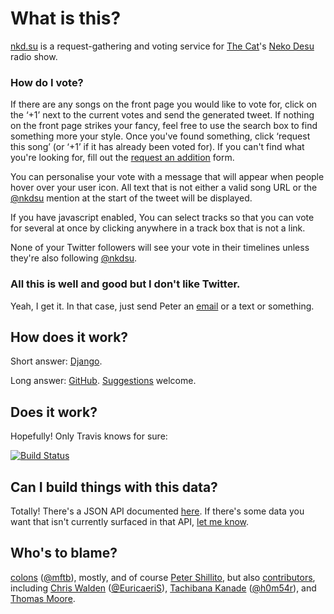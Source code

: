 # What is this?

[nkd.su] is a request-gathering and voting service for [The Cat]'s [Neko Desu]
radio show.

[nkd.su]: https://nkd.su
[The Cat]: http://thisisthecat.com
[Neko Desu]: https://nekodesu.co.uk

### How do I vote?

If there are any songs on the front page you would like to vote for, click on
the ‘+1’ next to the current votes and send the generated tweet. If nothing on
the front page strikes your fancy, feel free to use the search box to find
something more your style. Once you've found something, click ‘request this
song’ (or ‘+1’ if it has already been voted for). If you can't find what you're
looking for, fill out the [request an addition] form.

You can personalise your vote with a message that will appear when people hover
over your user icon. All text that is not either a valid song URL or the
[@nkdsu] mention at the start of the tweet will be displayed.

If you have javascript enabled, You can select tracks so that you can vote for
several at once by clicking anywhere in a track box that is not a link.

None of your Twitter followers will see your vote in their timelines unless
they're also following [@nkdsu].

[request an addition]: https://nkd.su/request
[@nkdsu]: https://twitter.com/nkdsu

### All this is well and good but I don't like Twitter.

Yeah, I get it. In that case, just send Peter an [email] or a text or
something.

[email]: mailto:peter.shillito@thisisthecat.com

## How does it work?

Short answer: [Django].

Long answer: [GitHub]. [Suggestions] welcome.

[Django]: https://www.djangoproject.com
[Github]: https://github.com/very-scary-scenario/nkd.su
[Suggestions]: https://github.com/very-scary-scenario/nkd.su/issues/new

## Does it work?

Hopefully! Only Travis knows for sure:

[![Build Status](https://travis-ci.org/very-scary-scenario/nkd.su.svg)][build status]

[build status]: https://travis-ci.org/very-scary-scenario/nkd.su

## Can I build things with this data?

Totally! There's a JSON API documented [here](https://nkd.su/info/api/). If
there's some data you want that isn't currently surfaced in that API, [let me
know][Suggestions].

## Who's to blame?

[colons] ([@mftb]), mostly, and of course [Peter Shillito], but also
[contributors], including
[Chris Walden] ([@EuricaeriS]),
[Tachibana Kanade] ([@h0m54r]), and
[Thomas Moore].

[colons]: https://colons.co/
[@mftb]: https://twitter.com/mftb
[contributors]: https://github.com/colons/nkd.su/graphs/contributors
[Thomas Moore]: https://github.com/tomouchuu
[Chris Walden]: http://www.chriswalden.co.uk/
[@EuricaeriS]: https://twitter.com/EuricaeriS
[Peter Shillito]: https://twitter.com/theshillito
[Tachibana Kanade]: https://github.com/homsar
[@h0m54r]: https://twitter.com/h0m54r
